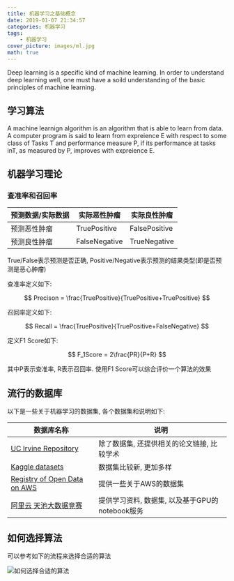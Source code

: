```yaml
---
title: 机器学习之基础概念
date: 2019-01-07 21:34:57
categories: 机器学习
tags:
    - 机器学习
cover_picture: images/ml.jpg
math: true
---
```


Deep learning is a specific kind of machine learning. In order to understand deep learning well, one must have a soild understanding of the basic principles of machine learning.


学习算法
----------

A machine learnign algorithm is an algorithm that is able to learn from data. A computer program is said to learn from expreience E with respect to some class of Tasks T and performance measure P, if its performance at tasks inT, as measured by P, improves with expreience E.

机器学习理论
----------------

### 查准率和召回率

预测数据/实际数据 | 实际恶性肿瘤	| 实际良性肿瘤
----------------|-----------------|-------------------------
预测恶性肿瘤 	 | TruePositive	   | FalsePositive
预测良性肿瘤	 | FalseNegative	| TrueNegative


True/False表示预测是否正确, Positive/Negative表示预测的结果类型(即是否预测是恶心肿瘤)

查准率定义如下:

$$ Precison = \frac{TruePositive}{TruePositive+TruePositive} $$

召回率定义如下:

$$ Recall = \frac{TruePositive}{TruePositive+FalseNegative} $$

定义F1 Score如下:

$$ F_1Score = 2\frac{PR}{P+R} $$

其中P表示查准率, R表示召回率. 使用F1 Score可以综合评价一个算法的效果




流行的数据库
------------------------

以下是一些关于机器学习的数据集, 各个数据集和说明如下:

数据库名称                                                        | 说明
-----------------------------------------------------------------|------------------------------
[UC Irvine Repository](http://archive.ics.uci.edu/ml/index.php)  | 除了数据集, 还提供相关的论文链接, 比较学术
[Kaggle datasets](https://www.kaggle.com/datasets)               | 数据集比较新, 更加多样
[Registry of Open Data on AWS](https://registry.opendata.aws/)   | 提供一些关于AWS的数据集
[阿里云 天池大数据竞赛](https://tianchi.aliyun.com/home/)          | 提供学习资料, 数据集, 以及基于GPU的notebook服务



如何选择算法
----------------

可以参考如下的流程来选择合适的算法

![如何选择合适的算法](/images/ml/ml_map.png)
